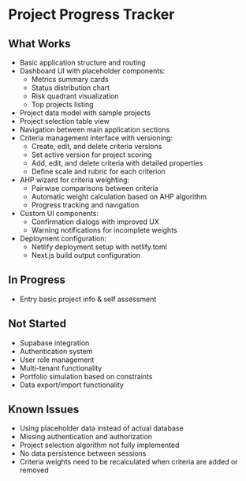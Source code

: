 # Project Progress Tracker

## What Works
- Basic application structure and routing
- Dashboard UI with placeholder components:
  - Metrics summary cards
  - Status distribution chart
  - Risk quadrant visualization
  - Top projects listing
- Project data model with sample projects
- Project selection table view
- Navigation between main application sections
- Criteria management interface with versioning:
  - Create, edit, and delete criteria versions
  - Set active version for project scoring
  - Add, edit, and delete criteria with detailed properties
  - Define scale and rubric for each criterion
- AHP wizard for criteria weighting:
  - Pairwise comparisons between criteria
  - Automatic weight calculation based on AHP algorithm
  - Progress tracking and navigation
- Custom UI components:
  - Confirmation dialogs with improved UX
  - Warning notifications for incomplete weights
- Deployment configuration:
  - Netlify deployment setup with netlify.toml
  - Next.js build output configuration

## In Progress
- Entry basic project info & self assessment

## Not Started
- Supabase integration
- Authentication system
- User role management
- Multi-tenant functionality
- Portfolio simulation based on constraints
- Data export/import functionality

## Known Issues
- Using placeholder data instead of actual database
- Missing authentication and authorization
- Project selection algorithm not fully implemented
- No data persistence between sessions
- Criteria weights need to be recalculated when criteria are added or removed
